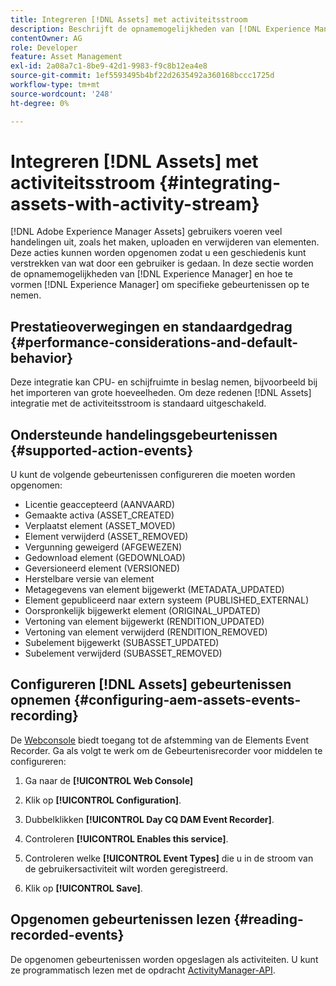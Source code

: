 ```yaml
---
title: Integreren [!DNL Assets] met activiteitsstroom
description: Beschrijft de opnamemogelijkheden van [!DNL Experience Manager] en hoe te om het te vormen om specifieke gebeurtenissen te registreren.
contentOwner: AG
role: Developer
feature: Asset Management
exl-id: 2a08a7c1-8be9-42d1-9983-f9c8b12ea4e8
source-git-commit: 1ef5593495b4bf22d2635492a360168bccc1725d
workflow-type: tm+mt
source-wordcount: '248'
ht-degree: 0%

---
```


# Integreren [!DNL Assets] met activiteitsstroom {#integrating-assets-with-activity-stream}

[!DNL Adobe Experience Manager Assets] gebruikers voeren veel handelingen uit, zoals het maken, uploaden en verwijderen van elementen. Deze acties kunnen worden opgenomen zodat u een geschiedenis kunt verstrekken van wat door een gebruiker is gedaan. In deze sectie worden de opnamemogelijkheden van [!DNL Experience Manager] en hoe te vormen [!DNL Experience Manager] om specifieke gebeurtenissen op te nemen.

## Prestatieoverwegingen en standaardgedrag {#performance-considerations-and-default-behavior}

Deze integratie kan CPU- en schijfruimte in beslag nemen, bijvoorbeeld bij het importeren van grote hoeveelheden. Om deze redenen [!DNL Assets] integratie met de activiteitsstroom is standaard uitgeschakeld.

## Ondersteunde handelingsgebeurtenissen {#supported-action-events}

U kunt de volgende gebeurtenissen configureren die moeten worden opgenomen:

* Licentie geaccepteerd (AANVAARD)
* Gemaakte activa (ASSET_CREATED)
* Verplaatst element (ASSET_MOVED)
* Element verwijderd (ASSET_REMOVED)
* Vergunning geweigerd (AFGEWEZEN)
* Gedownload element (GEDOWNLOAD)
* Geversioneerd element (VERSIONED)
* Herstelbare versie van element
* Metagegevens van element bijgewerkt (METADATA_UPDATED)
* Element gepubliceerd naar extern systeem (PUBLISHED_EXTERNAL)
* Oorspronkelijk bijgewerkt element (ORIGINAL_UPDATED)
* Vertoning van element bijgewerkt (RENDITION_UPDATED)
* Vertoning van element verwijderd (RENDITION_REMOVED)
* Subelement bijgewerkt (SUBASSET_UPDATED)
* Subelement verwijderd (SUBASSET_REMOVED)

## Configureren [!DNL Assets] gebeurtenissen opnemen {#configuring-aem-assets-events-recording}

De [Webconsole](/help/sites-deploying/configuring-osgi.md) biedt toegang tot de afstemming van de Elements Event Recorder. Ga als volgt te werk om de Gebeurtenisrecorder voor middelen te configureren:

1. Ga naar de **[!UICONTROL Web Console]**

1. Klik op **[!UICONTROL Configuration]**.

1. Dubbelklikken **[!UICONTROL Day CQ DAM Event Recorder]**.

1. Controleren **[!UICONTROL Enables this service]**.

1. Controleren welke **[!UICONTROL Event Types]** die u in de stroom van de gebruikersactiviteit wilt worden geregistreerd.

1. Klik op **[!UICONTROL Save]**.

## Opgenomen gebeurtenissen lezen {#reading-recorded-events}

De opgenomen gebeurtenissen worden opgeslagen als activiteiten. U kunt ze programmatisch lezen met de opdracht [ActivityManager-API](https://developer.adobe.com/experience-manager/reference-materials/6-5/javadoc/com/adobe/granite/activitystreams/ActivityManager.html).
